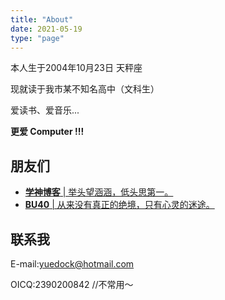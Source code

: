 ```yaml
---
title: "About"
date: 2021-05-19
type: "page"
---
```


本人生于2004年10月23日 天秤座

现就读于我市某不知名高中（文科生）

爱读书、爱音乐...

**更爱 Computer !!!**

## 朋友们

 - [**学神博客** | 举头望涵涵，低头思第一。][1]
 - [**BU40** | 从来没有真正的绝境，只有心灵的迷途。][2]

  [1]: https://www.dffzmxj.com
  [2]: https://www.bu40.com


## 联系我

E-mail:yuedock@hotmail.com

OICQ:2390200842 //不常用～

